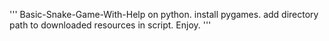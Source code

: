 '''
Basic-Snake-Game-With-Help on python. 
install pygames.
add directory path to downloaded resources in script. 
Enjoy.
'''
